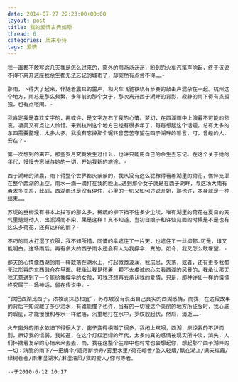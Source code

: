 ```yaml
---
date: 2014-07-27 22:23:00+00:00
layout: post
title: 我的爱情古典如斯
thread: 6
categories: 周末小诗
tags: 爱情
---
```


    我一直都不敢写这几天我是怎么过来的，窗外的雨淅淅沥沥，盼到的火车汽笛声响起，终于该说不得不离开这座我余生都无法忘记的城市了，却突然有点舍不得……-

    那雨，下得大了起来，伴随着震耳的雷声，和火车飞驰铁轨有节奏的敲击声混杂在一起。杭州这个地方，雨总是那么频繁，多年前的那个女子，那次离开西子湖畔的背影，寂静的雨下得有点孤独，也有点喧闹。-

    我肯定我是喜欢文字的，再或许，是文字左右了我的心情。梦幻，在西湖雨中上演着不可能的悲哀，凄美又有点让人怜惜。来到杭州这个地方已经有很多年了，每每想起这个话题，总有太多的东西需要整理，太多太多。我没有忘掉那个辗转曾苦苦守望在西子湖畔的誓言，可，曾经的人，安在？-

    第一次想到的离开，那些岁月究竟发生过什么，也许只能用自己的余生去忘记。在这个关于她的年代，慢慢去忘掉与她的一切，开始我新的旅途。-

    西子湖畔的清晨，雨下得整个世界都灰蒙蒙的，我从没有这么犹豫得看着湖里的荷花，憔悴笼罩在整个西湖的上空。雨水一滴一滴打在我的脸上…遇到那个女子就是在西子湖畔，与这场大雨有着太多关系，此刻，西湖雨还是没有停住，心里的一切又如何述说开始，那也许，本身就是一种结束……

    苏堤的垂柳没有书本上描写的那么多，稀疏的柳下挡不住多少尘埃，唯有湖里的荷花在夏日的天气里楚楚动人，出淤湖而不染，果是这样！真不知道，当初白娘子和许仙见面的时候是不是也有这么多荷花，还有这样的雨？-

    不巧的雨水打湿了衣服，我不知所措，同情的伞遮住了一片天，也遮住了一丝抑郁…可是，谁又能明白，这场雨后，再有多大的西子雨水还会有人为我撑伞，真的，如今，我又怎么敢奢望。-

    那天的心情像西湖的雨一样散落在湖水上，打起微微波澜，我沉思，失落，或者，还有更多我都无法形容的东西融合在里面。我承认我是怀着一颗不太虔诚的心去看西湖的风景的，我承认那天我无意遇到了一个能给我撑伞的女孩，可我还想再去承认我的爱情，只是，那种许仙一样的情愫终究属于一场神话，留在传说中。-

    “欲把西湖比西子，浓妆淡抹总相宜”，苏东坡没有说出自己真实的西湖感情，而我，在这段故事的背后不知深藏了多少泪水，有谁能懂？也许，当有的一切被这个美丽的地方所征服时，我心底的瑕疵，才能慢慢和与水一样散落，沉重地打在水中，罗纹般起伏，然后，消逝……-

    火车窗外的雨水依旧下得很大了，窗子变得模糊了很多，我闭上双眼，西湖，原谅我的不辞而别，原谅我的懦弱。我知道，在这个灯红酒绿的年代，太多纯真的感情被现实所冲淡，消失，人们怀揣着复杂的心情来来去去，而，我在这整个生命中也时常也会想起你，想起那个西子湖畔的一切：清脆的雨下/一把绢伞/遗落断桥旁/雾里水里/荷花暗香/坠入轻烟/飘在湖上/满天红霞/绿树苍苍/雨淋湿湖水/淋湿清风/我的爱人/你可等着。
	
	--于2010-6-12 10:17
	



